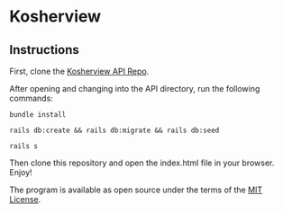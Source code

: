 # Kosherview 
## Instructions

First, clone the [Kosherview API Repo](https://github.com/luzybry94/kosherview-backend).

After opening and changing into the API directory, run the following commands:
```
bundle install
```
```
rails db:create && rails db:migrate && rails db:seed
```
```
rails s
```

Then clone this repository and open the index.html file in your browser. Enjoy!

The program is available as open source under the terms of the [MIT License](https://opensource.org/licenses/MIT).